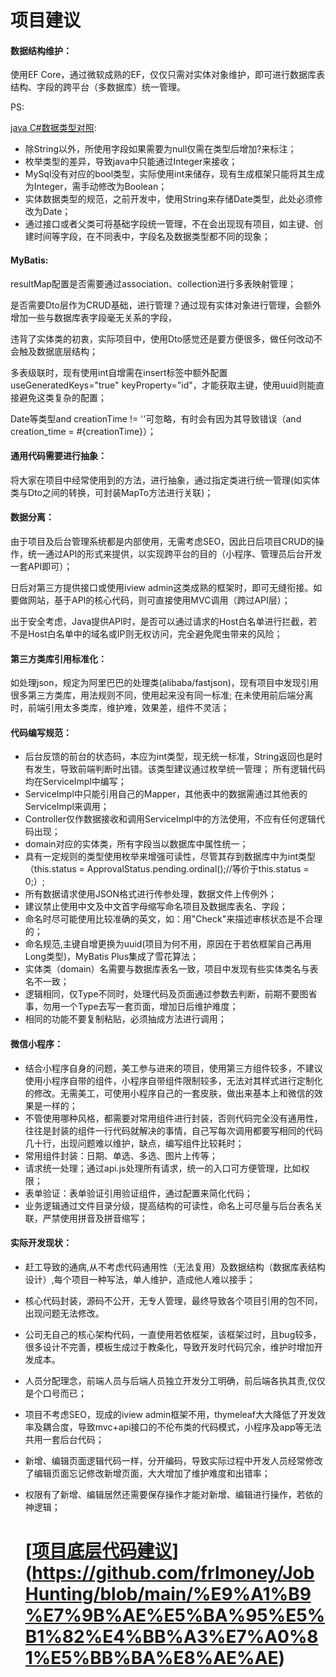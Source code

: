 # 项目建议

#### 数据结构维护：

使用EF Core，通过微软成熟的EF，仅仅只需对实体对象维护，即可进行数据库表结构、字段的跨平台（多数据库）统一管理。

PS:

[java C#数据类型对照](https://www.ibm.com/support/knowledgecenter/SSTVLU_8.6.1/com.ibm.websphere.extremescale.doc/rxsxdfequiv.html): 

- 除String以外，所使用字段如果需要为null仅需在类型后增加?来标注；
- 枚举类型的差异，导致java中只能通过Integer来接收；
- MySql没有对应的bool类型，实际使用int来储存，现有生成框架只能将其生成为Integer，需手动修改为Boolean；
- 实体数据类型的规范，之前开发中，使用String来存储Date类型，此处必须修改为Date；
- 通过接口或者父类可将基础字段统一管理，不在会出现现有项目，如主键、创建时间等字段，在不同表中，字段名及数据类型都不同的现象；

#### MyBatis:

resultMap配置是否需要通过association、collection进行多表映射管理；

是否需要Dto层作为CRUD基础，进行管理？通过现有实体对象进行管理，会额外增加一些与数据库表字段毫无关系的字段，

违背了实体类的初衷，实际项目中，使用Dto感觉还是要方便很多，做任何改动不会触及数据底层结构；

多表级联时，现有使用int自增需在insert标签中额外配置useGeneratedKeys="true" keyProperty="id"，才能获取主键，使用uuid则能直接避免这类复杂的配置；

Date等类型and creationTime != ''可忽略，有时会有因为其导致错误（<if test="creationTime != null and creationTime != ''">and creation_time = #{creationTime}</if>）；

#### 通用代码需要进行抽象：

将大家在项目中经常使用到的方法，进行抽象，通过指定类进行统一管理(如实体类与Dto之间的转换，可封装MapTo方法进行关联)；

#### 数据分离：

由于项目及后台管理系统都是内部使用，无需考虑SEO，因此日后项目CRUD的操作，统一通过API的形式来提供，以实现跨平台的目的（小程序、管理员后台开发一套API即可）；

日后对第三方提供接口或使用iview admin这类成熟的框架时，即可无缝衔接。如要做网站，基于API的核心代码，则可直接使用MVC调用（跨过API层）；

出于安全考虑，Java提供API时，是否可以通过请求的Host白名单进行拦截，若不是Host白名单中的域名或IP则无权访问，完全避免爬虫带来的风险；

#### 第三方类库引用标准化：

如处理json，规定为阿里巴巴的处理类(alibaba/fastjson)，现有项目中发现引用很多第三方类库，用法规则不同，使用起来没有同一标准; 在未使用前后端分离时，前端引用太多类库，维护难，效果差，组件不灵活；

#### 代码编写规范：

- 后台反馈的前台的状态码，本应为int类型，现无统一标准，String返回也是时有发生，导致前端判断时出错。该类型建议通过枚举统一管理； 所有逻辑代码均在ServiceImpl中编写；
- ServiceImpl中只能引用自己的Mapper，其他表中的数据需通过其他表的ServiceImpl来调用；
- Controller仅作数据接收和调用ServiceImpl中的方法使用，不应有任何逻辑代码出现；
- domain对应的实体类，所有字段当以数据库中属性统一；
- 具有一定规则的类型使用枚举来增强可读性，尽管其存到数据库中为int类型（this.status = ApprovalStatus.pending.ordinal();//等价于this.status = 0;）;
- 所有数据请求使用JSON格式进行传参处理，数据文件上传例外；
- 建议禁止使用中文及中文首字母缩写命名项目及数据库表名、字段；
- 命名时尽可能使用比较准确的英文，如：用"Check"来描述审核状态是不合理的；
- 命名规范,主键自增更换为uuid(项目为何不用，原因在于若依框架自己再用Long类型)，MyBatis Plus集成了雪花算法；
- 实体类（domain）名需要与数据库表名一致，项目中发现有些实体类名与表名不一致；
- 逻辑相同，仅Type不同时，处理代码及页面通过参数去判断，前期不要图省事，勿用一个Type去写一套页面，增加日后维护难度；
- 相同的功能不要复制粘贴，必须抽成方法进行调用；

#### 微信小程序：

- 结合小程序自身的问题，美工参与进来的项目，使用第三方组件较多，不建议使用小程序自带的组件，小程序自带组件限制较多，无法对其样式进行定制化的修改。无需美工，可使用小程序自己的一套皮肤，做出来基本上和微信的效果是一样的；
- 不管使用哪种风格，都需要对常用组件进行封装，否则代码完全没有通用性，往往是封装的组件一行代码就解决的事情，自己写每次调用都要写相同的代码几十行，出现问题难以维护，缺点，编写组件比较耗时；
- 常用组件封装：日期、单选、多选、图片上传等；
- 请求统一处理；通过api.js处理所有请求，统一的入口可方便管理，比如权限；
- 表单验证：表单验证引用验证组件，通过配置来简化代码；
- 业务逻辑通过文件目录分级，提高结构的可读性，命名上可尽量与后台表名关联，严禁使用拼音及拼音缩写；

#### 实际开发现状：

- 赶工导致的通病,从不考虑代码通用性（无法复用）及数据结构（数据库表结构设计）,每个项目一种写法，单人维护，造成他人难以接手；

- 核心代码封装，源码不公开，无专人管理，最终导致各个项目引用的包不同，出现问题无法修改。

- 公司无自己的核心架构代码，一直使用若依框架，该框架过时，且bug较多，很多设计不完善，模板生成过于教条化，导致开发时代码冗余，维护时增加开发成本。

- 人员分配理念，前端人员与后端人员独立开发分工明确，前后端各执其责,仅仅是个口号而已；

- 项目不考虑SEO，现成的iview admin框架不用，thymeleaf大大降低了开发效率及耦合度，导致mvc+api接口的不伦布类的代码模式，小程序及app等无法共用一套后台代码；

- 新增、编辑页面逻辑代码一样，分开编码，导致实际过程中开发人员经常修改了编辑页面忘记修改新增页面，大大增加了维护难度和出错率；

- 权限有了新增、编辑居然还需要保存操作才能对新增、编辑进行操作，若依的神逻辑；

  # [[项目底层代码建议](https://github.com/frlmoney/JobHunting/blob/main/项目底层代码建议)](https://github.com/frlmoney/JobHunting/blob/main/%E9%A1%B9%E7%9B%AE%E5%BA%95%E5%B1%82%E4%BB%A3%E7%A0%81%E5%BB%BA%E8%AE%AE)
